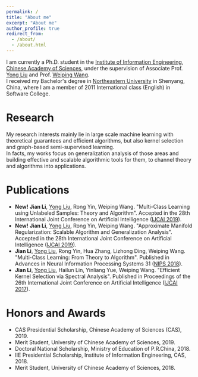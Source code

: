 ```yaml
---
permalink: /
title: "About me"
excerpt: "About me"
author_profile: true
redirect_from: 
  - /about/
  - /about.html
---
```


I am currently a Ph.D. student in the [Institute of Information Engineering](https://iie.ac.cn/), [Chinese Academy of Sciences](https://ucas.ac.cn/), under the supervision of Associate Prof. [Yong Liu](https://iie-liuyong.github.io/) and Prof. [ Weiping Wang](https://scholar.google.com/citations?user=dAJ23QEAAAAJ&hl=zh-CN). <br>
I received my Bachelor's degree in [Northeastern University](http://english.neu.edu.cn/) in Shenyang, China, where I am a member of 2011 International class (English) in Software College.

# Research
My research interests mainly lie in large scale machine learning with theoretical guarantees and efficient algorithms, but also kernel selection and graph-based semi-supervised learning. <br>
In facts, my works focus on generalization analysis of those areas and building effective and scalable algorithmic tools for them, to channel theory and algorithms into applications.

# Publications
* <b>New!</b> **Jian Li**, [Yong Liu](https://iie-liuyong.github.io/), Rong Yin, Weiping Wang. "Multi-Class Learning using Unlabeled Samples: Theory and Algorithm". Accepted in the 28th International Joint Conference on Artificial Intelligence ([IJCAI 2019](https://ijcai19.org/)).
* <b>New!</b> **Jian Li**, [Yong Liu](https://iie-liuyong.github.io/), Rong Yin, Weiping Wang. "Approximate Manifold Regularization: Scalable Algorithm and Generalization Analysis". Accepted in the 28th International Joint Conference on Artificial Intelligence ([IJCAI 2019](https://ijcai19.org/)).
* **Jian Li**, [Yong Liu](https://iie-liuyong.github.io/), Rong Yin, Hua Zhang, Lizhong Ding, Weiping Wang. "Multi-Class Learning: From Theory to Algorithm". Published in Advances in Neural Information Processing Systems 31 ([NIPS 2018](https://nips.cc/Conferences/2018)).
* **Jian Li**, [Yong Liu](https://iie-liuyong.github.io/), Hailun Lin, Yinliang Yue, Weiping Wang. "Efficient Kernel Selection via Spectral Analysis". Published in Proceedings of the 26th International Joint Conference on Artificial Intelligence ([IJCAI 2017](https://www.ijcai-17.org/)).

# Honors and Awards
* CAS Presidential Scholarship, Chinese Academy of Sciences (CAS), 2019.
* Merit Student, University of Chinese Academy of Sciences, 2019.
* Doctoral National Scholarship, Ministry of Education of P.R.China, 2018.
* IIE Presidential Scholarship, Institute of Information Engineering, CAS, 2018.
* Merit Student, University of Chinese Academy of Sciences, 2018.

<!---Activity and Service--->
<!---Experience--->